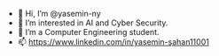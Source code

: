- 👋 Hi, I’m @yasemin-ny
- 👀 I’m interested in AI and Cyber Security. 
- 🌱 I’m a Computer Engineering student.
- 📫 https://www.linkedin.com/in/yasemin-şahan11001

<!---
yasemin-ny/yasemin-ny is a ✨ special ✨ repository because its `README.md` (this file) appears on your GitHub profile.
You can click the Preview link to take a look at your changes.
--->

